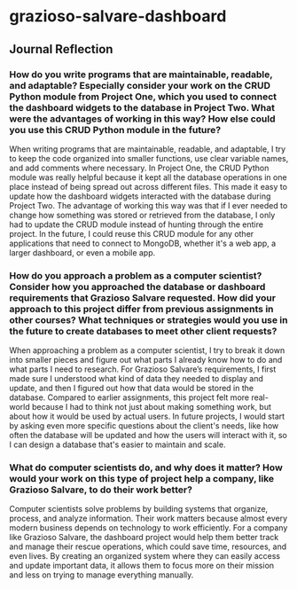 # grazioso-salvare-dashboard

## Journal Reflection

### How do you write programs that are maintainable, readable, and adaptable? Especially consider your work on the CRUD Python module from Project One, which you used to connect the dashboard widgets to the database in Project Two. What were the advantages of working in this way? How else could you use this CRUD Python module in the future?

When writing programs that are maintainable, readable, and adaptable, I try to keep the code organized into smaller functions, use clear variable names, and add comments where necessary. In Project One, the CRUD Python module was really helpful because it kept all the database operations in one place instead of being spread out across different files. This made it easy to update how the dashboard widgets interacted with the database during Project Two. The advantage of working this way was that if I ever needed to change how something was stored or retrieved from the database, I only had to update the CRUD module instead of hunting through the entire project. In the future, I could reuse this CRUD module for any other applications that need to connect to MongoDB, whether it's a web app, a larger dashboard, or even a mobile app.

### How do you approach a problem as a computer scientist? Consider how you approached the database or dashboard requirements that Grazioso Salvare requested. How did your approach to this project differ from previous assignments in other courses? What techniques or strategies would you use in the future to create databases to meet other client requests?

When approaching a problem as a computer scientist, I try to break it down into smaller pieces and figure out what parts I already know how to do and what parts I need to research. For Grazioso Salvare’s requirements, I first made sure I understood what kind of data they needed to display and update, and then I figured out how that data would be stored in the database. Compared to earlier assignments, this project felt more real-world because I had to think not just about making something work, but about how it would be used by actual users. In future projects, I would start by asking even more specific questions about the client's needs, like how often the database will be updated and how the users will interact with it, so I can design a database that's easier to maintain and scale.

### What do computer scientists do, and why does it matter? How would your work on this type of project help a company, like Grazioso Salvare, to do their work better?

Computer scientists solve problems by building systems that organize, process, and analyze information. Their work matters because almost every modern business depends on technology to work efficiently. For a company like Grazioso Salvare, the dashboard project would help them better track and manage their rescue operations, which could save time, resources, and even lives. By creating an organized system where they can easily access and update important data, it allows them to focus more on their mission and less on trying to manage everything manually.

